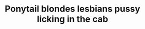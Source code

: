 ---
layout: post
title: Ponytail blondes lesbians pussy licking in the cab
duration: '09:30'
view: 204
rate: 2
video: 'http://fantasti.cc/embed/820833/'
category:
 - blonde
 - cab
 - curvy
 - gorgeous
 - lesbian
 - milf
 - outdoor
 - rough
 - skinny
 - stunning
 - tattoo
tags: 
 - big-tits
priority: 0.9
changefreq: daily
---